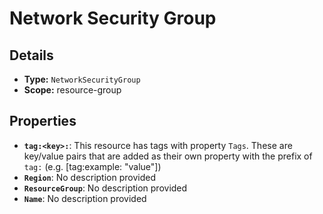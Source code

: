 # Network Security Group

## Details

- **Type:** `NetworkSecurityGroup`
- **Scope:** resource-group

## Properties

- **`tag:<key>:`**: This resource has tags with property `Tags`. These are key/value pairs that are
	added as their own property with the prefix of `tag:` (e.g. [tag:example: "value"]) 
- **`Region`**: No description provided
- **`ResourceGroup`**: No description provided
- **`Name`**: No description provided

